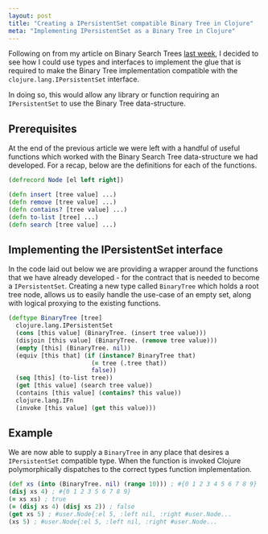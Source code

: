 ```yaml
---
layout: post
title: "Creating a IPersistentSet compatible Binary Tree in Clojure"
meta: "Implementing IPersistentSet as a Binary Tree in Clojure"
---
```


Following on from my article on Binary Search Trees [last week](/posts/binary-search-trees-in-clojure/), I decided to see how I could use types and interfaces to implement the glue that is required to make the Binary Tree implementation compatible with the `clojure.lang.IPersistentSet` interface.
<!--more-->
In doing so, this would allow any library or function requiring an `IPersistentSet` to use the Binary Tree data-structure.

## Prerequisites

At the end of the previous article we were left with a handful of useful functions which worked with the Binary Search Tree data-structure we had developed.
For a recap, below are the definitions for each of the functions.

```clojure
(defrecord Node [el left right])

(defn insert [tree value] ...)
(defn remove [tree value] ...)
(defn contains? [tree value] ...)
(defn to-list [tree] ...)
(defn search [tree value] ...)
```

## Implementing the IPersistentSet interface

In the code laid out below we are providing a wrapper around the functions that we have already developed - for the contract that is needed to become a `IPersistentSet`.
Creating a new type called `BinaryTree` which holds a root tree node, allows us to easily handle the use-case of an empty set, along with logical proxying to the existing functions.

```clojure
(deftype BinaryTree [tree]
  clojure.lang.IPersistentSet
  (cons [this value] (BinaryTree. (insert tree value)))
  (disjoin [this value] (BinaryTree. (remove tree value)))
  (empty [this] (BinaryTree. nil))
  (equiv [this that] (if (instance? BinaryTree that)
                       (= tree (.tree that))
                       false))
  (seq [this] (to-list tree))
  (get [this value] (search tree value))
  (contains [this value] (contains? this value))
  clojure.lang.IFn
  (invoke [this value] (get this value)))
```

## Example

We are now able to supply a `BinaryTree` in any place that desires a `IPersistentSet` compatible type.
When the function is invoked Clojure polymorphically dispatches to the correct types function implementation.

```clojure
(def xs (into (BinaryTree. nil) (range 10))) ; #{0 1 2 3 4 5 6 7 8 9}
(disj xs 4) ; #{0 1 2 3 5 6 7 8 9}
(= xs xs) ; true
(= (disj xs 4) (disj xs 2)) ; false
(get xs 5) ; #user.Node{:el 5, :left nil, :right #user.Node...
(xs 5) ; #user.Node{:el 5, :left nil, :right #user.Node...
```
